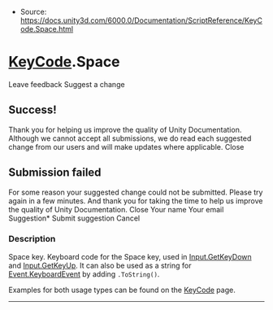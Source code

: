 * Source: https://docs.unity3d.com/6000.0/Documentation/ScriptReference/KeyCode.Space.html

#  [KeyCode](https://docs.unity3d.com/6000.0/Documentation/ScriptReference/KeyCode.html).Space
Leave feedback
Suggest a change
## Success!
Thank you for helping us improve the quality of Unity Documentation. Although we cannot accept all submissions, we do read each suggested change from our users and will make updates where applicable.
Close
## Submission failed
For some reason your suggested change could not be submitted. Please <a>try again</a> in a few minutes. And thank you for taking the time to help us improve the quality of Unity Documentation.
Close
Your name Your email Suggestion* Submit suggestion
Cancel
### Description
Space key.
Keyboard code for the Space key, used in [Input.GetKeyDown](https://docs.unity3d.com/6000.0/Documentation/ScriptReference/Input.GetKeyDown.html) and [Input.GetKeyUp](https://docs.unity3d.com/6000.0/Documentation/ScriptReference/Input.GetKeyUp.html). It can also be used as a string for [Event.KeyboardEvent](https://docs.unity3d.com/6000.0/Documentation/ScriptReference/Event.KeyboardEvent.html) by adding `.ToString()`.  
  
Examples for both usage types can be found on the [KeyCode](https://docs.unity3d.com/6000.0/Documentation/ScriptReference/KeyCode.html) page.
* * *
